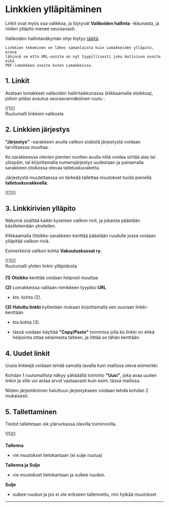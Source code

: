 # Linkkien ylläpitäminen

Linkit ovat myös osa valikkoa, ja löytyvät __Valikoiden hallinta__ -ikkunasta, ja niiden
ylläpito menee seuraavasti.

Valikoiden hallintanäkymän ohje löytyy [täältä][10].


````
Linkkien tekeminen on lähes samanlaista kuin Lomakkeiden ylläpito, erona
lähinnä se että URL-osoite on nyt tyypillisesti joku kotisivun osoite eikä
PDF-lomakkeen osoite kuten Lomakkeissa.
````


## 1. Linkit

Avataan lomakkeet valikoiden hallintaikkunassa (klikkaamalla otsikkoa),
jolloin pitäisi avautua seuraavannäköinen ruutu :

<figure class="fig-n border" style="margin:0 0 20px 0">
![1][]
<figcaption>Ruutumalli linkkien valikosta</figcaption>
</figure>


## 2. Linkkien järjestys

__"Järjestys"__ -sarakkeen avulla valikon sisäistä järjestystä voidaan tarvittaessa muuttaa.

Ko.sarakkeessa olevien pienten nuolten avulla niitä voidaa siirtää alas tai ylöspäin,
tai kirjoittamalla numerojärjestys uudestaan ja painamalla sarakkeen otsikossa olevaa talletuskuvaketta.

Järjestystä muutettaessa on tärkeää tallettaa muutokset tuolla pienellä __talletuskuvakkeella__.

<figure class="fig-n border" style="margin:0 0 20px 0">
![2][]
</figure>



## 3. Linkkirivien ylläpito

Näkymä sisältää kaikki kyseisen valikon rivit, ja jokaista päästään käsittelemään yksitellen.

Klikkaamalla Otsikko-sarakkeen kenttää päästään ruudulle jossa voidaan ylläpitää valikon riviä.

Esimerkkinä valikon kohta __Vakuutuskassat ry__.

<figure class="fig-n border" style="margin:0 0 20px 0">
![3][]
<figcaption>Ruutumalli yhden linkin ylläpidosta</figcaption>
</figure>

__(1)__ __Otsikko__ kenttää voidaan helposti muuttaa

__(2)__ Lomakkeissa valitaan nimikkeen tyypiksi  __URL__

* kts. kohta (2).

__(3)__  __Haluttu linkki__ kytketään mukaan kirjoittamalla sen suoraan linkki-kenttään

* kts.kohta (3).

* tässä voidaan käyttää __"Copy/Paste"__ toimintoa jolla ko.linkki on ehkä helpointa ottaa
selaimesta talteen, ja liittää se tähän kenttään.


## 4. Uudet linkit

Uusia linkkejä voidaan tehdä samalla tavalla kuin mallissa oleva esimerkki.

Kohdan 1 ruutumallista näkyy yähääällä toiminto __"Uusi"__, joka avaa uuden linkin
ja sille voi antaa arvot vastaavasti kuin esim. tässä mallissa.

Niiden järjestäminen haluttuun järjestykseen voidaan tehdä kohdan 2 mukaisesti.

## 5. Tallettaminen

Tiedot talletetaan oik.ylänurkassa olevilla toiminnoilla.

<figure class="fig-n border" style="margin:0 0 20px 0">
![5][]
</figure>

__Tallenna__

*   vie muutokset tietokantaan (ei sulje ruutua)

__Tallenna ja Sulje__

*   vie muutokset tietokantaan ja sulkee ruudun.

__Sulje__

*   sulkee ruudun ja jos ei ole erikseen tallennettu, niin hylkää muutokset

----

[1]: kuvat/kuva90.png "Ruutumalli"
[2]: kuvat/kuva70.png "Ruutumalli"
[3]: kuvat/kuva91.png "Ruutumalli"
[5]: kuvat/kuva56.png "Ruutumalli"
[10]: pages/valikot.md
